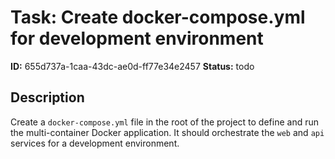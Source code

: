 # Task: Create docker-compose.yml for development environment

**ID:** 655d737a-1caa-43dc-ae0d-ff77e34e2457
**Status:** todo

## Description

Create a `docker-compose.yml` file in the root of the project to define and run the multi-container Docker application. It should orchestrate the `web` and `api` services for a development environment.
